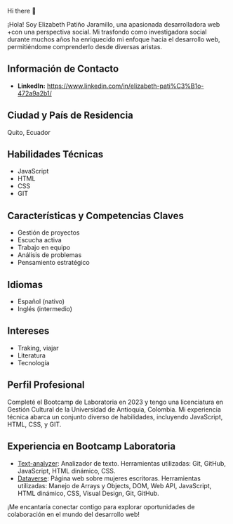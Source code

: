 Hi there  🙌

¡Hola! Soy Elizabeth Patiño Jaramillo, una apasionada desarrolladora web +con una perspectiva social. 
Mi trasfondo como investigadora social durante muchos años ha enriquecido mi enfoque hacia el desarrollo web, 
permitiéndome comprenderlo desde diversas aristas.

## Información de Contacto
- **LinkedIn:** https://www.linkedin.com/in/elizabeth-pati%C3%B1o-472a9a2b1/

## Ciudad y País de Residencia
Quito, Ecuador

## Habilidades Técnicas
- JavaScript
- HTML
- CSS
- GIT

## Características y Competencias Claves
- Gestión de proyectos
- Escucha activa
- Trabajo en equipo
- Análisis de problemas
- Pensamiento estratégico

## Idiomas
- Español (nativo)
- Inglés (intermedio)

## Intereses
- Traking, viajar
- Literatura
- Tecnología

## Perfil Profesional
Completé el Bootcamp de Laboratoria en 2023 y tengo una licenciatura en Gestión Cultural de la Universidad de Antioquia, Colombia. 
Mi experiencia técnica abarca un conjunto diverso de habilidades, incluyendo JavaScript, HTML, CSS, y GIT.

## Experiencia en Bootcamp Laboratoria
- [Text-analyzer](https://github.com/Elizabethepj/DEV013-text-analyzer):
  Analizador de texto. Herramientas utilizadas: Git, GitHub, JavaScript, HTML dinámico, CSS.
- [Dataverse](https://github.com/Elizabethepj/DEV013-dataverse): Página web sobre mujeres escritoras.
  Herramientas utilizadas: Manejo de Arrays y Objects, DOM, Web API, JavaScript, HTML dinámico, CSS, Visual Design, Git, GitHub.

¡Me encantaría conectar contigo para explorar oportunidades de colaboración en el mundo del desarrollo web!
